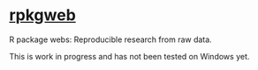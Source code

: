 # [rpkgweb](http://krlmlr.github.io/rpkgweb)

R package webs: Reproducible research from raw data.

This is work in progress and has not been tested on Windows yet.
